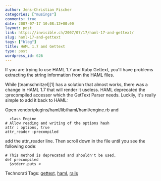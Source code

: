 ```yaml
---
author: Jens-Christian Fischer
categories: ["musings"]
comments: true
date: 2007-07-17 10:08:12+00:00
layout: post
link: https://invisible.ch/2007/07/17/haml-17-and-gettext/
slug: haml-17-and-gettext
tags: ["blog"]
title: HAML 1.7 and Gettext
type: post
wordpress_id: 626
---
```


If you are trying to use HAML 1.7 and Ruby Gettext, you'll have problems extracting the string information from the HAML files.

While [teamschnitzel][1] has a solution that almost works, there was a change in HAML 1.7 that will render it useless. HAML deprecated the :precompiled accessor which the GetText Parser needs. Luckily, it's really simple to add it back to HAML:

Open vendor/plugins/haml/lib/haml/haml/engine.rb and

      class Engine
    # Allow reading and writing of the options hash
    attr : options, true
    attr_reader :precompiled

add the attr_reader line. Then scroll down in the file until you see the following code:

    # This method is deprecated and shouldn't be used.
    def precompiled
      $stderr.puts <

Technorati Tags: [gettext](https://www.technorati.com/tag/gettext), [haml](https://www.technorati.com/tag/haml), [rails](https://www.technorati.com/tag/rails)
